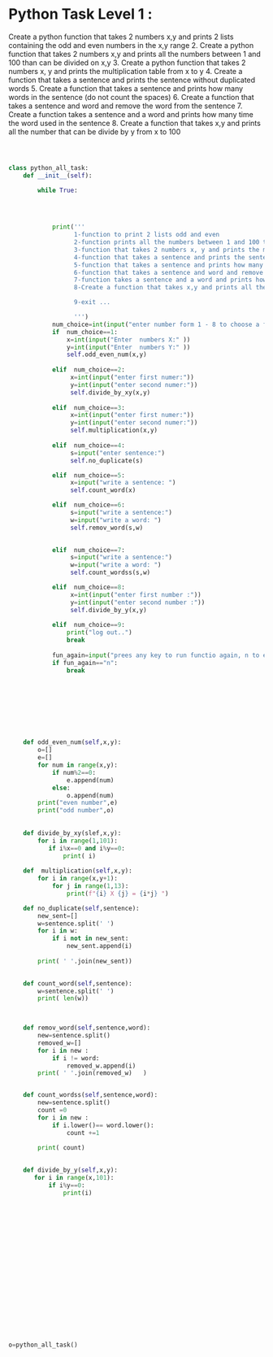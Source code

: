# Python Task Level 1 :

Create a python function that takes 2 numbers x,y and prints 2 lists containing the odd and even numbers in
the x,y range
2. Create a python function that takes 2 numbers x,y and prints all the numbers between 1 and 100 than can
  be divided on x,y
3. Create a python function that takes 2 numbers x, y and prints the multiplication table from x to y
4. Create a function that takes a sentence and prints the sentence without duplicated words
5. Create a function that takes a sentence and prints how many words in the sentence (do not count the
  spaces)
6. Create a function that takes a sentence and word and remove the word from the sentence
7. Create a function takes a sentence and a word and prints how many time the word used in the sentence
8. Create a function that takes x,y and prints all the number that can be divide by y from x to 100

```py



class python_all_task:
    def __init__(self):

        while True:
                


            
            print('''
                  1-function to print 2 lists odd and even 
                  2-function prints all the numbers between 1 and 100 than can be divided on x,y
                  3-function that takes 2 numbers x, y and prints the multiplication table from x to y
                  4-function that takes a sentence and prints the sentence without duplicated words
                  5-function that takes a sentence and prints how many words in the sentence 
                  6-function that takes a sentence and word and remove the word from the sentence
                  7-function takes a sentence and a word and prints how many time the word used in the sentence
                  8-Create a function that takes x,y and prints all the number that can be divide by y from x to 100

                  9-exit ...

                  ''')
            num_choice=int(input("enter number form 1 - 8 to choose a function:"))
            if  num_choice==1:
                x=int(input("Enter  numbers X:" ))
                y=int(input("Enter  numbers Y:" ))
                self.odd_even_num(x,y)
                
            elif  num_choice==2:
                 x=int(input("enter first numer:"))
                 y=int(input("enter second numer:"))
                 self.divide_by_xy(x,y)
                 
            elif  num_choice==3:
                 x=int(input("enter first numer:"))
                 y=int(input("enter second numer:"))
                 self.multiplication(x,y)
                 
            elif  num_choice==4:
                 s=input("enter sentence:")
                 self.no_duplicate(s)

            elif  num_choice==5:
                 x=input("write a sentence: ")
                 self.count_word(x)

            elif  num_choice==6:
                 s=input("write a sentence:")
                 w=input("write a word: ")
                 self.remov_word(s,w)

            
            elif  num_choice==7:
                 s=input("write a sentence:")
                 w=input("write a word: ")
                 self.count_wordss(s,w)

            elif  num_choice==8:
                 x=int(input("enter first number :"))
                 y=int(input("enter second number :"))
                 self.divide_by_y(x,y)
                 
            elif  num_choice==9:
                print("log out..")
                break
            
            fun_again=input("prees any key to run functio again, n to exit:")
            if fun_again=="n":
                break

         







    def odd_even_num(self,x,y):
        o=[]
        e=[]
        for num in range(x,y):
            if num%2==0:
                e.append(num)
            else:
                o.append(num)
        print("even number",e)
        print("odd number",o)
        
        
    def divide_by_xy(slef,x,y):
        for i in range(1,101):
           if i%x==0 and i%y==0:
               print( i)
               
    def  multiplication(self,x,y):
        for i in range(x,y+1):
            for j in range(1,13):
                print(f"{i} X {j} = {i*j} ")

    def no_duplicate(self,sentence):
        new_sent=[]
        w=sentence.split(' ')
        for i in w:
            if i not in new_sent:
                new_sent.append(i)
   
        print( ' '.join(new_sent))
        

    def count_word(self,sentence):
        w=sentence.split(' ')
        print( len(w))

    

    def remov_word(self,sentence,word):
        new=sentence.split()
        removed_w=[]
        for i in new :
            if i != word:
                removed_w.append(i)
        print( ' '.join(removed_w)   )


    def count_wordss(self,sentence,word):
        new=sentence.split()
        count =0
        for i in new :
            if i.lower()== word.lower():
                count +=1
            
        print( count)

    
    def divide_by_y(self,x,y):
       for i in range(x,101):
           if i%y==0:
               print(i)




    





    


     


    
            


o=python_all_task()

```

